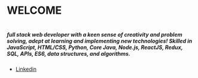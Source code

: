 <h1>WELCOME<h1>

<h5>full stack web developer with a keen sense of creativity and problem solving, adept at learning and implementing new technologies! Skilled in JavaScript, HTML/CSS, Python, Core Java, Node.js, ReactJS, Redux, SQL, APIs, ES6, data structures, and algorithms.</h5>

<ul>
    <li> <a href="https://www.linkedin.com/in/aleksandre-jakobia/">Linkedin</a> </li>
</ul>

